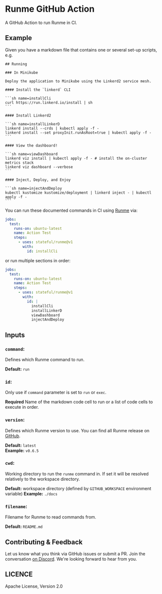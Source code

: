 # Runme GitHub Action

A GitHub Action to run Runme in CI.

## Example

Given you have a markdown file that contains one or several set-up scripts, e.g.

    ## Running

    ### In Minikube

    Deploy the application to Minikube using the Linkerd2 service mesh.

    #### Install the `linkerd` CLI

    ```sh name=installCli
    curl https://run.linkerd.io/install | sh
    ```

    #### Install Linkerd2

    ```sh name=installLinkerD
    linkerd install --crds | kubectl apply -f -
    linkerd install --set proxyInit.runAsRoot=true | kubectl apply -f -
    ```

    #### View the dashboard!

    ```sh name=viewDashboard
    linkerd viz install | kubectl apply -f - # install the on-cluster metrics stack
    linkerd viz dashboard --verbose
    ```

    #### Inject, Deploy, and Enjoy

    ```sh name=injectAndDeploy
    kubectl kustomize kustomize/deployment | linkerd inject - | kubectl apply -f -
    ```

You can run these documented commands in CI using [Runme](https://runme.dev) via:

```yaml
jobs:
  test:
    runs-on: ubuntu-latest
    name: Action Test
    steps:
      - uses: stateful/runme@v1
        with:
          id: installCli
```

or run multiple sections in order:

```yaml
jobs:
  test:
    runs-on: ubuntu-latest
    name: Action Test
    steps:
      - uses: stateful/runme@v1
        with:
          id: |
            installCli
            installLinkerD
            viewDashboard
            injectAndDeploy
```

## Inputs

### `command`:

Defines which Runme command to run.

**Default:** `run`

### `id`:

Only use if `command` parameter is set to `run` or `exec`.

**Required** Name of the markdown code cell to run or a list of code cells to execute in order.

### `version`:

Defines which Runme version to use. You can find all Runme release on [GitHub](https://github.com/stateful/runme/releases).

**Default:** `latest`<br />
**Example:** `v0.6.5`

### `cwd`:

Working directory to run the `runme` command in. If set it will be resolved relatively to the workspace directory.

**Default:** workspace directory (defined by `GITHUB_WORKSPACE` environment variable)
**Example:** `./docs`

### `filename`:

Filename for Runme to read commands from.

**Default:** `README.md`

## Contributing & Feedback

Let us know what you think via GitHub issues or submit a PR. Join the conversation [on Discord](https://discord.gg/MFtwcSvJsk). We're looking forward to hear from you.

## LICENCE

Apache License, Version 2.0
